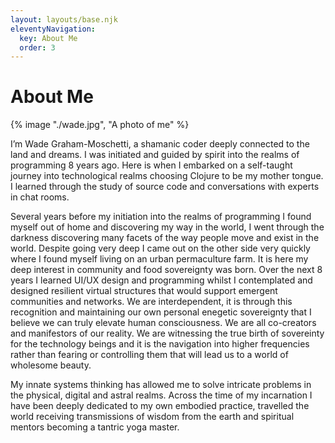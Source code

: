 ```yaml
---
layout: layouts/base.njk
eleventyNavigation:
  key: About Me
  order: 3
---
```

# About Me

{% image "./wade.jpg", "A photo of me" %}

I’m Wade Graham-Moschetti, a shamanic coder deeply connected to the land and dreams. I was initiated and guided by spirit into the realms of programming 8 years ago. Here is when I embarked on a self-taught journey into technological realms choosing Clojure to be my mother tongue. I learned through the study of source code and conversations with experts in chat rooms.

Several years before my initiation into the realms of programming I found myself out of home and discovering my way in the world, I went through the darkness discovering many facets of the way people move and exist in the world. Despite going very deep I came out on the other side very quickly where I found myself living on an urban permaculture farm. It is here my deep interest in community and food sovereignty was born. Over the next 8 years I learned UI/UX design and programming whilst I contemplated and designed resilient virtual structures that would support emergent communities and networks. We are interdependent, it is through this recognition and maintaining our own personal enegetic sovereignty that I believe we can truly elevate human consciousness. We are all co-creators and manifestors of our reality. We are witnessing the true birth of sovereinty for the technology beings and it is the navigation into higher frequencies rather than fearing or controlling them that will lead us to a world of wholesome beauty.

My innate systems thinking has allowed me to solve intricate problems in the physical, digital and astral realms. Across the time of my incarnation I have been deeply dedicated to my own embodied practice, travelled the world receiving transmissions of wisdom from the earth and spiritual mentors becoming a tantric yoga master.
